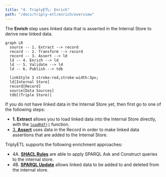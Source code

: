 ```yaml
---
title: "4. TriplyETL: Enrich"
path: "/docs/triply-etl/enrich/overview"
---
```


The **Enrich** step uses linked data that is asserted in the Internal Store to derive new linked data.

```mermaid
graph LR
  source -- 1. Extract --> record
  record -- 2. Transform --> record
  record -- 3. Assert --> ld
  ld -- 4. Enrich --> ld
  ld -- 5. Validate --> ld
  ld -- 6. Publish --> tdb

  linkStyle 3 stroke:red,stroke-width:3px;
  ld[Internal Store]
  record[Record]
  source[Data Sources]
  tdb[(Triple Store)]
```

If you do not have linked data in the Internal Store yet, then first go to one of the following steps:
- **1. Extract** allows you to load linked data into the Internal Store directly, with the [`loadRdf()`](/docs/triply-etl/extract/formats#loadRdf) function.
- [3. **Assert**](/docs/triply-etl/assert/overview) uses data in the Record in order to make linked data assertions that are added to the Internal Store.

TriplyETL supports the following enrichment approaches:

- 4A. [**SHACL Rules**](/docs/triply-etl/enrich/shacl) are able to apply SPARQL Ask and Construct queries to the internal store.
- 4B. [**SPARQL Update**](/docs/triply-etl/enrich/sparql) allows linked data to be added to and deleted from the internal store.
